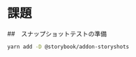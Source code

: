 # 課題

<!-- START doctoc -->
<!-- END doctoc -->

##　スナップショットテストの準備

```bash
yarn add -D @storybook/addon-storyshots
```
